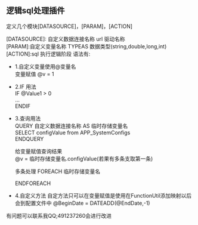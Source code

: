 ## 逻辑sql处理插件
<p>定义几个模块[DATASOURCE]，[PARAM]，[ACTION]</p> 
 [DATASOURCE]: 自定义数据连接名称  url  驱动名称 <br />
 [PARAM]:自定义变量名称  TYPEAS   数据类型(string,double,long,int)  <br />
 [ACTION]:sql 执行逻辑阶段 语法有: <br />
  
  - 1.自定义变量使用@变量名<br/>
    变量赋值 @v = 1<br/>
  
  -  2.IF 用法<br/>
       IF @Value1 > 0<br/>
           ... <br/>
       ENDIF <br/>
 
  - 3.查询用法<br/>
     QUERY 自定义数据连接名称  AS 临时存储变量名 <br>
           SELECT configValue from APP_SystemConfigs<br>
     ENDQUERY
     
     给变量赋值查询结果<br/>
     @v = 临时存储变量名.configValue(若果有多条支取第一条)
    
     多条处理
     FOREACH 临时存储变量名
     
     ENDFOREACH
     
   - 4.自定义方法
       自定方法只可以在变量赋值是使用在FunctionUtil添加映射以后会到配置文件中
       @BeginDate = DATEADD(@EndDate,-1)
        
    
   有问题可以联系我QQ;491237260会进行改进
       
        
